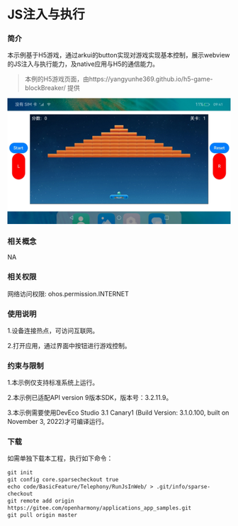 # JS注入与执行

### 简介

本示例基于H5游戏，通过arkui的button实现对游戏实现基本控制，展示webview的JS注入与执行能力，及native应用与H5的通信能力。

> 本例的H5游戏页面，由https://yangyunhe369.github.io/h5-game-blockBreaker/ 提供

![](screenshots/device/main.jpg)



### 相关概念

NA

### 相关权限

网络访问权限: ohos.permission.INTERNET

### 使用说明

1.设备连接热点，可访问互联网。

2.打开应用，通过界面中按钮进行游戏控制。

### 约束与限制

1.本示例仅支持标准系统上运行。

2.本示例已适配API version 9版本SDK，版本号：3.2.11.9。

3.本示例需要使用DevEco Studio 3.1 Canary1 (Build Version: 3.1.0.100, built on November 3, 2022)才可编译运行。

### 下载

如需单独下载本工程，执行如下命令：
```
git init
git config core.sparsecheckout true
echo code/BasicFeature/Telephony/RunJsInWeb/ > .git/info/sparse-checkout
git remote add origin https://gitee.com/openharmony/applications_app_samples.git
git pull origin master

```